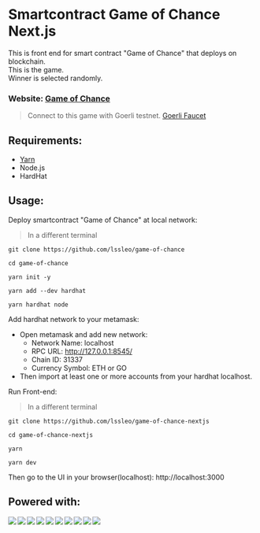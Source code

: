 # Smartcontract Game of Chance Next.js

This is front end for smart contract "Game of Chance" that deploys on blockchain. 
<br />This is the game. 
<br />Winner is selected randomly.

### Website: [Game of Chance](https://withered-frog-5432.on.fleek.co)

> Connect to this game with Goerli testnet.
[Goerli Faucet](https://goerlifaucet.com)

## Requirements:

- [Yarn](https://yarnpkg.com/getting-started/install)
- Node.js
- HardHat

## Usage:

Deploy smartcontract "Game of Chance" at local network:

> In a different terminal

```
git clone https://github.com/lssleo/game-of-chance
```

```
cd game-of-chance
```

```
yarn init -y
```

```
yarn add --dev hardhat
```

```
yarn hardhat node
```

Add hardhat network to your metamask:

- Open metamask and add new network:
  - Network Name: localhost
  - RPC URL: http://127.0.0.1:8545/
  - Chain ID: 31337
  - Currency Symbol: ETH or GO
- Then import at least one or more accounts from your hardhat localhost.

Run Front-end:

> In a different terminal

```
git clone https://github.com/lssleo/game-of-chance-nextjs
```

```
cd game-of-chance-nextjs
```

```
yarn
```

```
yarn dev
```

Then go to the UI in your browser(localhost): http://localhost:3000

## Powered with:

<img align="left" src="https://img.shields.io/badge/Solidity-008080?style=for-the-badge&logo=solidity&logoColor=white" />
<img align="left" src="https://img.shields.io/badge/Ethereum-000000?style=for-the-badge&logo=Ethereum&logoColor=white" />
<img align="left" src="https://img.shields.io/badge/chainlink-375BD2?style=for-the-badge&logo=chainlink&logoColor=white" />
<img align="left" src="https://img.shields.io/badge/hardhat-2E8B57?style=for-the-badge" />
<img align="left" src="https://img.shields.io/badge/Ethers.js-blue?style=for-the-badge" />
<img align="center" src="https://img.shields.io/badge/React-4B0082?style=for-the-badge&logo=react&logoColor=61DAFB" />
<img align="left" src="https://img.shields.io/badge/Next.js-00008B?style=for-the-badge&logo=next.js&logoColor=61DAFB" />
<img align="left" src="https://img.shields.io/badge/moralis-00BFFF?style=for-the-badge&logo=moralis&logoColor=white" />
<img align="left" src="https://img.shields.io/badge/web3uikit-008B8B?style=for-the-badge&logo=web3uikit&logoColor=white" />
<img align="left" src="https://img.shields.io/badge/IPFS-00CED1?style=for-the-badge&logo=IPFS&logoColor=white" />
